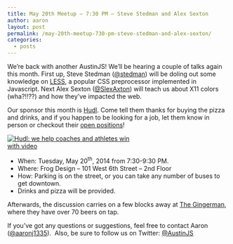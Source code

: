 ```yaml
---
title: May 20th Meetup – 7:30 PM – Steve Stedman and Alex Sexton
author: aaron
layout: post
permalink: /may-20th-meetup-730-pm-steve-stedman-and-alex-sexton/
categories:
  - posts
---
```

We&#8217;re back with another AustinJS! We&#8217;ll be hearing a couple of talks again this month. First up, Steve Stedman ([@stedman][1]) will be doling out some knowledge on [LESS][2], a popular CSS preprocessor implemented in Javascript. Next Alex Sexton ([@SlexAxton][3]) will teach us about X11 colors (wha?!!??) and how they&#8217;ve impacted the web.

Our sponsor this month is [Hudl][4]. Come tell them thanks for buying the pizza and drinks, and if you happen to be looking for a job, let them know in person or checkout their [open positions][5]!

[<img style="max-width: 300px" src="http://i.imgur.com/eMle6Je.png" alt="Hudl: we help coaches and athletes win with video" />][5]

  * When: Tuesday, May 20<sup>th</sup>, 2014 from 7:30-9:30 PM.
  * Where: Frog Design – 101 West 6th Street – 2nd Floor
  * How: Parking is on the street, or you can take any number of buses to get downtown.
  * Drinks and pizza will be provided.

Afterwards, the discussion carries on a few blocks away at [The Gingerman][6], where they have over 70 beers on tap. 

If you&#8217;ve got any questions or suggestions, feel free to contact Aaron ([@aaronj1335][7]).  Also, be sure to follow us on Twitter: [@AustinJS][8]

 [1]: https://twitter.com/stedman
 [2]: http://lesscss.org
 [3]: https://twitter.com/slexaxton
 [4]: http://www.hudl.com
 [5]: http://www.hudl.com/jobs/
 [6]: http://gingermanpub.com/
 [7]: https://twitter.com/aaronj1335
 [8]: http://twitter.com/austinjs "AustinJS on Twitter"